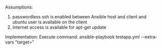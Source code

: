 Assumptions:
1) passwordless ssh is enabled between Ansible host and client and ubuntu user is available on the client
2) Internet access is available for apt-get update


Implementation:
Execute command: ansible-playbook testapp.yml --extra-vars "target=<ip-address>"


